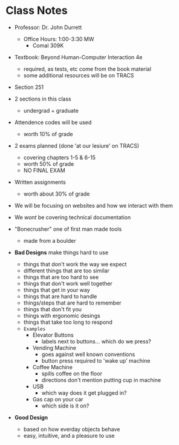 # Class Notes 

* Professor: Dr. John Durrett
  * Office Hours: 1:00-3:30 MW 
    * Comal 309K

* Textbook: Beyond Human-Computer Interaction 4e
  * required, as tests, etc come from the book material
  * some additional resources will be on TRACS

* Section 251
* 2 sections in this class
  * undergrad + graduate
* Attendence codes will be used
  * worth 10% of grade
* 2 exams planned (done 'at our lesiure' on TRACS)
  * covering chapters 1-5 & 6-15
  * worth 50% of grade
  * NO FINAL EXAM
* Written assignments 
  * worth about 30% of grade
* We will be focusing on websites and how we interact with them
* We _wont_ be covering technical documentation

* "Bonecrusher" one of first man made tools
  * made from a boulder

* **Bad Designs** make things hard to use
  * things that don't work the way we expect
  * different things that are too similar
  * things that are too hard to see
  * things that don't work well together
  * things that get in your way
  * things that are hard to handle
  * things/steps that are hard to remember
  * things that don't fit you
  * things with ergonomic desings
  * things that take too long to respond
  * `Examples`
    * Elevator Buttons
      * labels next to buttons... which do we press?
    * Vending Machine
      * goes against well known conventions
      * button press required to 'wake up' machine
    * Coffee Machine
      * spills coffee on the floor
      * directions don't mention putting cup in machine
    * USB
      * which way does it get plugged in?
    * Gas cap on your car
      * which side is it on?
* **Good Design**
  * based on how everday objects behave
  * easy, intuitive, and a pleasure to use